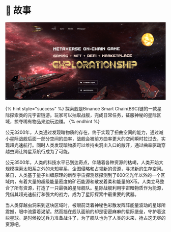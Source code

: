 # 📜 故事

![](<.gitbook/assets/story (1).png>)

{% hint style="success" %}
探索舰是Binance Smart Chain(BSC)链的一款星际探索类的元宇宙链游。玩家可以抽取战舰，完成日常任务，征服神秘的星际区域，掠夺稀有物品来边玩边赚。
{% endhint %}

公元3200年，人类通过发现暗物质的存在，终于实现了扭曲空间的能力，通过减小星际战舰后面一部分空间的曲率，战舰会被前方曲率更大的空间瞬时拉过去，实现超光速航行。同时人类发现暗物质可以维持虫洞出入口的敞开，通过曲率驱动穿越虫洞让跨星系航行成为了可能。

公元3500年，人类的科技水平已到达奇点，伴随着各种资源的枯竭，人类开始大规模探索太阳系之外的未知星系，企图侵略和占领新的资源，寻求新的生存空间。某日，人类基于量子纠缠原理的新型宇宙探测器探测到了600亿光年以外的一个区域内，有着大量的超级能量密度的矿石能源和散发着柔和能量的X币。人类立马整合了所有资源，打造了一只最强的星际舰队。星际战舰利用宇宙暗物质作为能源，凭借其超光速航行和强大的战力，成为了星际探索中最重要的武器。

当人类穿越虫洞来到这块区域时，被眼前泛着神秘色彩散发阵阵能量波动的星球所震撼，眼中流露着渴望。然而挡在舰队面前的却是密密麻麻的星际堡垒，守护着这些星球。是时候投送兵力准备战斗了，为了舰队也为了人类的未来，抢占这无尽的资源吧。
